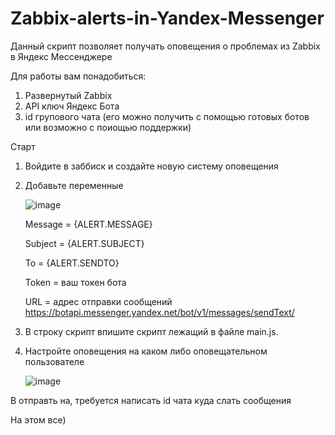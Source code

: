 # Zabbix-alerts-in-Yandex-Messenger
Данный скрипт позволяет получать оповещения о проблемах из Zabbix в Яндекс Мессенджере 


Для работы вам понадобиться:
1. Развернутый Zabbix
2. API ключ Яндекс Бота
3. id групового чата (его можно получить с помощью готовых ботов или возможно с поиощью поддержки)

Старт

1. Войдите в заббиск и создайте новую систему оповещения
2. Добавьте переменные
   
   ![image](https://github.com/user-attachments/assets/dc8fa3d4-3dd4-4eb4-9ae9-736e2aa9b6e3)

   Message  =  {ALERT.MESSAGE}

   Subject  =  {ALERT.SUBJECT}

   To       =  {ALERT.SENDTO}

   Token    =  ваш токен бота 

   URL      =  адрес отправки сообщений https://botapi.messenger.yandex.net/bot/v1/messages/sendText/

3. В строку скрипт впишите скрипт лежащий в файле main.js. 

4. Настройте оповещения на каком либо оповещательном пользователе
   
   ![image](https://github.com/user-attachments/assets/dcb46e06-a6e2-4891-9a33-7518ed03e892)
   
В отправть на, требуется написать id чата куда слать сообщения

На этом все) 
